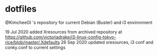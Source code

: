 # dotfiles
@KimcheeGI 's repository for current Debian (Buster) and i3 environment

19 Jul 2020 added Xresources from archived repository at https://github.com/victoriadrake/i3-linux-config-tokyo-rice/blob/master/.Xdefaults
26 Sep 2020 updated xresources, i3 conf and conky.conf to current settings
